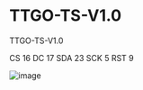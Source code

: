 # TTGO-TS-V1.0
TTGO-TS-V1.0

CS  16
DC  17
SDA 23
SCK 5
RST 9

![image](https://github.com/LilyGO/TTGO-TS-V1.0/blob/master/Image/TS%20V1.0.jpg)
